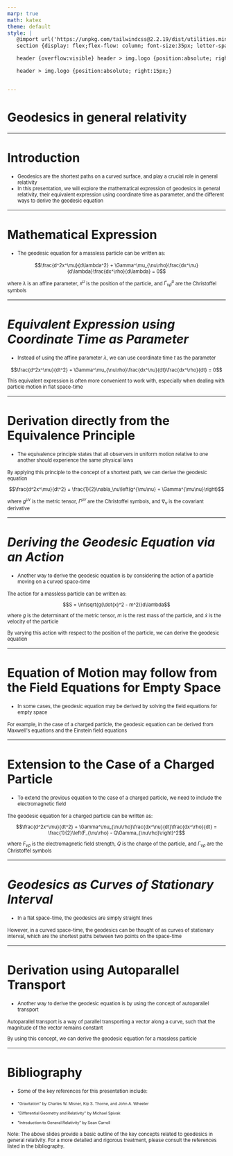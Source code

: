 ```yaml
---
marp: true
math: katex
theme: default
style: |
   @import url('https://unpkg.com/tailwindcss@2.2.19/dist/utilities.min.css');
   section {display: flex;flex-flow: column; font-size:35px; letter-spacing:1.4px;}

   header {overflow:visible} header > img.logo {position:absolute; right:15px;}

   header > img.logo {position:absolute; right:15px;}


---
```

<!-- backgroundColor: white -->
<!-- _class: lead -->

 # **Geodesics in general relativity**

---
<style scoped>p,li {font-size:0.92em}</style>

 # Introduction

- Geodesics are the shortest paths on a curved surface, and play a crucial role in general relativity
- In this presentation, we will explore the mathematical expression of geodesics in general relativity, their equivalent expression using coordinate time as parameter, and the different ways to derive the geodesic equation

---
<style scoped>p,li {font-size:0.88em}</style>

 # Mathematical Expression

- The geodesic equation for a massless particle can be written as:

$$\frac{d^2x^\mu}{d\lambda^2} + \Gamma^\mu_{\nu\rho}\frac{dx^\nu}{d\lambda}\frac{dx^\rho}{d\lambda} = 0$$

where $\lambda$ is an affine parameter, $x^\mu$ is the position of the particle, and $\Gamma^\mu_{\nu\rho}$ are the Christoffel symbols

---
<style scoped>p,li {font-size:0.88em}</style>

 # _Equivalent Expression using Coordinate Time as Parameter_
- Instead of using the affine parameter $\lambda$, we can use coordinate time $t$ as the parameter

$$\frac{d^2x^\mu}{dt^2} + \Gamma^\mu_{\nu\rho}\frac{dx^\nu}{dt}\frac{dx^\rho}{dt} = 0$$

This equivalent expression is often more convenient to work with, especially when dealing with particle motion in flat space-time


---
<style scoped>p,li {font-size:0.84em}</style>

 # Derivation directly from the Equivalence Principle

- The equivalence principle states that all observers in uniform motion relative to one another should experience the same physical laws

By applying this principle to the concept of a shortest path, we can derive the geodesic equation

$$\frac{d^2x^\mu}{dt^2} = \frac{1}{2}\nabla_\nu\left(g^{\mu\nu} + \Gamma^{\mu\nu}\right)$$

where $g^{\mu\nu}$ is the metric tensor, $\Gamma^{\mu\nu}$ are the Christoffel symbols, and $\nabla_\nu$ is the covariant derivative

---
<style scoped>p,li {font-size:0.80em}</style>

 # _Deriving the Geodesic Equation via an Action_
- Another way to derive the geodesic equation is by considering the action of a particle moving on a curved space-time

The action for a massless particle can be written as:

$$S = \int\sqrt{g(\dot{x}^2 - m^2)}d\lambda$$

where $g$ is the determinant of the metric tensor, $m$ is the rest mass of the particle, and $\dot{x}$ is the velocity of the particle

By varying this action with respect to the position of the particle, we can derive the geodesic equation


---
<style scoped>p,li {font-size:0.92em}</style>

 # Equation of Motion may follow from the Field Equations for Empty Space
- In some cases, the geodesic equation may be derived by solving the field equations for empty space

For example, in the case of a charged particle, the geodesic equation can be derived from Maxwell's equations and the Einstein field equations


---
<style scoped>p,li {font-size:0.84em}</style>

 # Extension to the Case of a Charged Particle

- To extend the previous equation to the case of a charged particle, we need to include the electromagnetic field

The geodesic equation for a charged particle can be written as:

$$\frac{d^2x^\mu}{dt^2} + \Gamma^\mu_{\nu\rho}\frac{dx^\nu}{dt}\frac{dx^\rho}{dt} = \frac{1}{2}\left(F_{\nu\rho} - Q\Gamma_{\nu\rho}\right)^2$$

where $F_{\nu\rho}$ is the electromagnetic field strength, $Q$ is the charge of the particle, and $\Gamma_{\nu\rho}$ are the Christoffel symbols

---
<style scoped>p,li {font-size:0.92em}</style>

 # _Geodesics as Curves of Stationary Interval_

- In a flat space-time, the geodesics are simply straight lines

However, in a curved space-time, the geodesics can be thought of as curves of stationary interval, which are the shortest paths between two points on the space-time

---
<style scoped>p,li {font-size:0.88em}</style>

 # Derivation using Autoparallel Transport

- Another way to derive the geodesic equation is by using the concept of autoparallel transport

Autoparallel transport is a way of parallel transporting a vector along a curve, such that the magnitude of the vector remains constant

By using this concept, we can derive the geodesic equation for a massless particle

---
<style scoped>p,li {font-size:0.80em}</style>

 # **Bibliography**
- Some of the key references for this presentation include:

+ "Gravitation" by Charles W. Misner, Kip S. Thorne, and John A. Wheeler

+ "Differential Geometry and Relativity" by Michael Spivak

+ "Introduction to General Relativity" by Sean Carroll

Note: The above slides provide a basic outline of the key concepts related to geodesics in general relativity. For a more detailed and rigorous treatment, please consult the references listed in the bibliography.
